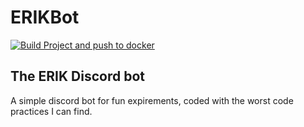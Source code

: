 # ERIKBot
 
[![Build Project and push to docker](https://github.com/EnessenE/ERIKBot/actions/workflows/push.yaml/badge.svg)](https://github.com/EnessenE/ERIKBot/actions/workflows/push.yaml)

## The ERIK Discord bot
A simple discord bot for fun expirements, coded with the worst code practices I can find.
